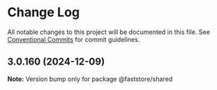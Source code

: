 # Change Log

All notable changes to this project will be documented in this file.
See [Conventional Commits](https://conventionalcommits.org) for commit guidelines.

## 3.0.160 (2024-12-09)

**Note:** Version bump only for package @faststore/shared
